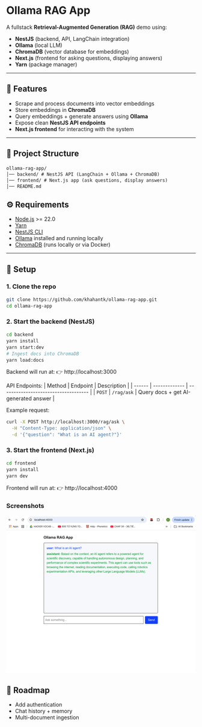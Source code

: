 # Ollama RAG App

A fullstack **Retrieval-Augmented Generation (RAG)** demo using:

- **NestJS** (backend, API, LangChain integration)
- **Ollama** (local LLM)
- **ChromaDB** (vector database for embeddings)
- **Next.js** (frontend for asking questions, displaying answers)
- **Yarn** (package manager)

---

## 🚀 Features

- Scrape and process documents into vector embeddings
- Store embeddings in **ChromaDB**
- Query embeddings + generate answers using **Ollama**
- Expose clean **NestJS API endpoints**
- **Next.js frontend** for interacting with the system

---

## 📂 Project Structure

```
ollama-rag-app/
│── backend/ # NestJS API (LangChain + Ollama + ChromaDB)
│── frontend/ # Next.js app (ask questions, display answers)
│── README.md

```
## ⚙️ Requirements

- [Node.js](https://nodejs.org/) >= 22.0
- [Yarn](https://yarnpkg.com/)
- [NestJS CLI](https://docs.nestjs.com/)
- [Ollama](https://ollama.ai/) installed and running locally
- [ChromaDB](https://www.trychroma.com/) (runs locally or via Docker)

---

## 🔧 Setup

### 1. Clone the repo
```bash
git clone https://github.com/khahantk/ollama-rag-app.git
cd ollama-rag-app
```
### 2. Start the backend (NestJS)
```bash
cd backend
yarn install
yarn start:dev
# Ingest docs into ChromaDB
yarn load:docs 


```
Backend will run at: 👉 http://localhost:3000

API Endpoints:
| Method | Endpoint      | Description                          |
| ------ | ------------- | ------------------------------------ |
| `POST` | `/rag/ask`  | Query docs + get AI-generated answer |

Example request:
```bash
curl -X POST http://localhost:3000/rag/ask \
  -H "Content-Type: application/json" \
  -d '{"question": "What is an AI agent?"}'

```

### 3. Start the frontend (Next.js)
```sh
cd frontend
yarn install
yarn dev

```
Frontend will run at: 👉 http://localhost:4000
### Screenshots
![RAG Demo](https://raw.githubusercontent.com/khahantk/ollama-rag-app/refs/heads/master/frontend/public/rag-demo.png)

## 📖 Roadmap
- Add authentication
- Chat history + memory
- Multi-document ingestion

